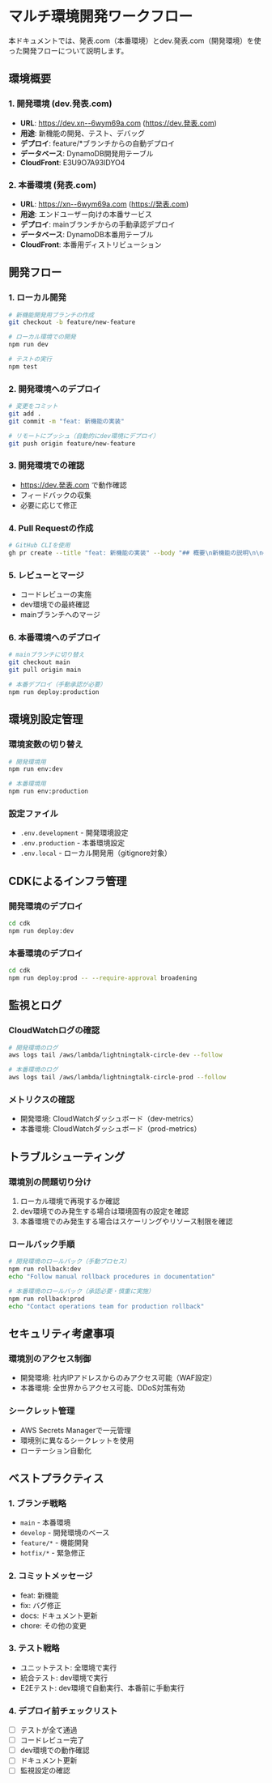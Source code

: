 # マルチ環境開発ワークフロー

本ドキュメントでは、発表.com（本番環境）とdev.発表.com（開発環境）を使った開発フローについて説明します。

## 環境概要

### 1. 開発環境 (dev.発表.com)

- **URL**: https://dev.xn--6wym69a.com (https://dev.発表.com)
- **用途**: 新機能の開発、テスト、デバッグ
- **デプロイ**: feature/\*ブランチからの自動デプロイ
- **データベース**: DynamoDB開発用テーブル
- **CloudFront**: E3U9O7A93IDYO4

### 2. 本番環境 (発表.com)

- **URL**: https://xn--6wym69a.com (https://発表.com)
- **用途**: エンドユーザー向けの本番サービス
- **デプロイ**: mainブランチからの手動承認デプロイ
- **データベース**: DynamoDB本番用テーブル
- **CloudFront**: 本番用ディストリビューション

## 開発フロー

### 1. ローカル開発

```bash
# 新機能開発用ブランチの作成
git checkout -b feature/new-feature

# ローカル環境での開発
npm run dev

# テストの実行
npm test
```

### 2. 開発環境へのデプロイ

```bash
# 変更をコミット
git add .
git commit -m "feat: 新機能の実装"

# リモートにプッシュ（自動的にdev環境にデプロイ）
git push origin feature/new-feature
```

### 3. 開発環境での確認

- https://dev.発表.com で動作確認
- フィードバックの収集
- 必要に応じて修正

### 4. Pull Requestの作成

```bash
# GitHub CLIを使用
gh pr create --title "feat: 新機能の実装" --body "## 概要\n新機能の説明\n\n## テスト\n- [ ] dev環境でテスト完了"
```

### 5. レビューとマージ

- コードレビューの実施
- dev環境での最終確認
- mainブランチへのマージ

### 6. 本番環境へのデプロイ

```bash
# mainブランチに切り替え
git checkout main
git pull origin main

# 本番デプロイ（手動承認が必要）
npm run deploy:production
```

## 環境別設定管理

### 環境変数の切り替え

```bash
# 開発環境用
npm run env:dev

# 本番環境用
npm run env:production
```

### 設定ファイル

- `.env.development` - 開発環境設定
- `.env.production` - 本番環境設定
- `.env.local` - ローカル開発用（gitignore対象）

## CDKによるインフラ管理

### 開発環境のデプロイ

```bash
cd cdk
npm run deploy:dev
```

### 本番環境のデプロイ

```bash
cd cdk
npm run deploy:prod -- --require-approval broadening
```

## 監視とログ

### CloudWatchログの確認

```bash
# 開発環境のログ
aws logs tail /aws/lambda/lightningtalk-circle-dev --follow

# 本番環境のログ
aws logs tail /aws/lambda/lightningtalk-circle-prod --follow
```

### メトリクスの確認

- 開発環境: CloudWatchダッシュボード（dev-metrics）
- 本番環境: CloudWatchダッシュボード（prod-metrics）

## トラブルシューティング

### 環境別の問題切り分け

1. ローカル環境で再現するか確認
2. dev環境でのみ発生する場合は環境固有の設定を確認
3. 本番環境でのみ発生する場合はスケーリングやリソース制限を確認

### ロールバック手順

```bash
# 開発環境のロールバック（手動プロセス）
npm run rollback:dev
echo "Follow manual rollback procedures in documentation"

# 本番環境のロールバック（承認必要・慎重に実施）
npm run rollback:prod  
echo "Contact operations team for production rollback"
```

## セキュリティ考慮事項

### 環境別のアクセス制御

- 開発環境: 社内IPアドレスからのみアクセス可能（WAF設定）
- 本番環境: 全世界からアクセス可能、DDoS対策有効

### シークレット管理

- AWS Secrets Managerで一元管理
- 環境別に異なるシークレットを使用
- ローテーション自動化

## ベストプラクティス

### 1. ブランチ戦略

- `main` - 本番環境
- `develop` - 開発環境のベース
- `feature/*` - 機能開発
- `hotfix/*` - 緊急修正

### 2. コミットメッセージ

- feat: 新機能
- fix: バグ修正
- docs: ドキュメント更新
- chore: その他の変更

### 3. テスト戦略

- ユニットテスト: 全環境で実行
- 統合テスト: dev環境で実行
- E2Eテスト: dev環境で自動実行、本番前に手動実行

### 4. デプロイ前チェックリスト

- [ ] テストが全て通過
- [ ] コードレビュー完了
- [ ] dev環境での動作確認
- [ ] ドキュメント更新
- [ ] 監視設定の確認
